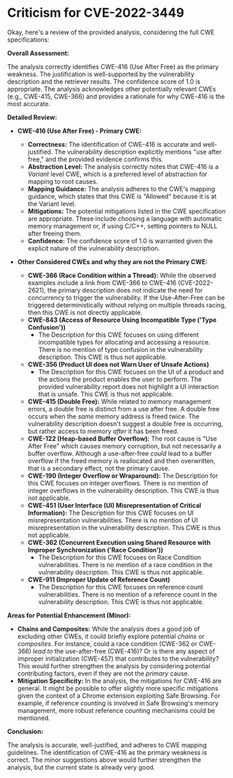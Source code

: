 # Criticism for CVE-2022-3449

Okay, here's a review of the provided analysis, considering the full CWE specifications:

**Overall Assessment:**

The analysis correctly identifies CWE-416 (Use After Free) as the primary weakness. The justification is well-supported by the vulnerability description and the retriever results. The confidence score of 1.0 is appropriate. The analysis acknowledges other potentially relevant CWEs (e.g., CWE-415, CWE-366) and provides a rationale for why CWE-416 is the most accurate.

**Detailed Review:**

*   **CWE-416 (Use After Free) - Primary CWE:**
    *   **Correctness:**  The identification of CWE-416 is accurate and well-justified. The vulnerability description explicitly mentions "use after free," and the provided evidence confirms this.
    *   **Abstraction Level:** The analysis correctly notes that CWE-416 is a *Variant* level CWE, which is a preferred level of abstraction for mapping to root causes.
    *   **Mapping Guidance:** The analysis adheres to the CWE's mapping guidance, which states that this CWE is "Allowed" because it is at the Variant level.
    *   **Mitigations:** The potential mitigations listed in the CWE specification are appropriate. These include choosing a language with automatic memory management or, if using C/C++, setting pointers to NULL after freeing them.
    *   **Confidence:** The confidence score of 1.0 is warranted given the explicit nature of the vulnerability description.

*   **Other Considered CWEs and why they are not the Primary CWE:**

    *   **CWE-366 (Race Condition within a Thread):** While the observed examples include a link from CWE-366 to CWE-416 (CVE-2022-2621), the primary description does not indicate the need for concurrency to trigger the vulnerability. If the Use-After-Free can be triggered deterministically without relying on multiple threads racing, then this CWE is not directly applicable.
    *   **CWE-843 (Access of Resource Using Incompatible Type ('Type Confusion'))**
        * The Description for this CWE focuses on using different incompatible types for allocating and accessing a resource. There is no mention of type confusion in the vulnerability description. This CWE is thus not applicable.
    *   **CWE-356 (Product UI does not Warn User of Unsafe Actions)**
        * The Description for this CWE focuses on the UI of a product and the actions the product enables the user to perform. The provided vulnerability report does not highlight a UI interaction that is unsafe. This CWE is thus not applicable.
    *   **CWE-415 (Double Free):** While related to memory management errors, a double free is distinct from a use after free. A double free occurs when the *same* memory address is freed twice. The vulnerability description doesn't suggest a double free is occurring, but rather access to memory *after* it has been freed.
    *   **CWE-122 (Heap-based Buffer Overflow):** The root cause is "Use After Free" which causes memory corruption, but not necessarily a buffer overflow. Although a use-after-free *could* lead to a buffer overflow if the freed memory is reallocated and then overwritten, that is a secondary effect, not the primary cause.
    *   **CWE-190 (Integer Overflow or Wraparound):** The Description for this CWE focuses on integer overflows. There is no mention of integer overflows in the vulnerability description. This CWE is thus not applicable.
    *   **CWE-451 (User Interface (UI) Misrepresentation of Critical Information):** The Description for this CWE focuses on UI misrepresentation vulnerabilities. There is no mention of UI misrepresentation in the vulnerability description. This CWE is thus not applicable.
    *   **CWE-362 (Concurrent Execution using Shared Resource with Improper Synchronization ('Race Condition'))**
        * The Description for this CWE focuses on Race Condition vulnerabilities. There is no mention of a race condition in the vulnerability description. This CWE is thus not applicable.
    *   **CWE-911 (Improper Update of Reference Count)**
        * The Description for this CWE focuses on reference count vulnerabilities. There is no mention of a reference count in the vulnerability description. This CWE is thus not applicable.

**Areas for Potential Enhancement (Minor):**

*   **Chains and Composites:** While the analysis does a good job of excluding other CWEs, it could briefly explore potential *chains* or *composites*. For instance, could a race condition (CWE-362 or CWE-366) *lead to* the use-after-free (CWE-416)? Or is there any aspect of improper initialization (CWE-457) that contributes to the vulnerability? This would further strengthen the analysis by considering potential contributing factors, even if they are not the *primary* cause.
*   **Mitigation Specificity:** In the analysis, the mitigations for CWE-416 are general. It might be possible to offer slightly more specific mitigations given the context of a Chrome extension exploiting Safe Browsing. For example, if reference counting is involved in Safe Browsing's memory management, more robust reference counting mechanisms could be mentioned.

**Conclusion:**

The analysis is accurate, well-justified, and adheres to CWE mapping guidelines. The identification of CWE-416 as the primary weakness is correct. The minor suggestions above would further strengthen the analysis, but the current state is already very good.